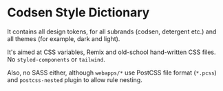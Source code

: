 # Codsen Style Dictionary

It contains all design tokens, for all subrands (codsen, detergent etc.) and all themes (for example, dark and light).

It's aimed at CSS variables, Remix and old-school hand-written CSS files. No `styled-components` or `tailwind`.

Also, no SASS either, although `webapps/*` use PostCSS file format (`*.pcss`) and `postcss-nested` plugin to allow rule nesting.
